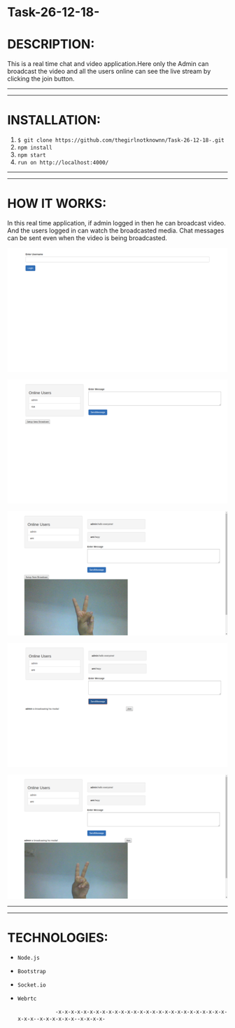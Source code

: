 # Task-26-12-18-

DESCRIPTION:
==

This is a real time chat and video application.Here only the Admin can broadcast the video and all the users online can see the live stream by clicking the join button. 
____________________________________________________________________________________________________________________________________
************************************************************************************************************************************
INSTALLATION:
==

1) `$ git clone https://github.com/thegirlnotknownn/Task-26-12-18-.git`
2) `npm install`
3) `npm start`
4) `run on http://localhost:4000/`

____________________________________________________________________________________________________________________________________
************************************************************************************************************************************
HOW IT WORKS:
==  

In this real time application, if admin logged in then he can broadcast video. And the users logged in can watch the broadcasted media. Chat messages can be sent even when the video is being broadcasted.

<p align="center"><img src="https://github.com/thegirlnotknownn/Task-26-12-18-/blob/master/static/1.png"></p>
<p align="center"><img src="https://github.com/thegirlnotknownn/Task-26-12-18-/blob/master/static/2.png"></p>
<p align="center"><img src="https://github.com/thegirlnotknownn/Task-26-12-18-/blob/master/static/3.png"></p>
<p align="center"><img src="https://github.com/thegirlnotknownn/Task-26-12-18-/blob/master/static/4.png"></p>
<p align="center"><img src="https://github.com/thegirlnotknownn/Task-26-12-18-/blob/master/static/5.png"></p>

____________________________________________________________________________________________________________________________________
************************************************************************************************************************************
TECHNOLOGIES:
==

*   `Node.js`
*   `Bootstrap`
*   `Socket.io`
*   `Webrtc`

                    -x-x-x-x-x-x-x-x-x-x-x-x-x-x-x-x-x-x-x-x-x-x-x-x-x-x-x-x-x-x--x-x-x-x-x-x--x-x-x-x-
